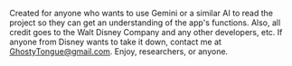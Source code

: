 Created for anyone who wants to use Gemini or a similar AI to read the project so they can get an understanding of the app's functions. Also, all credit goes to the Walt Disney Company and any other developers, etc. If anyone from Disney wants to take it down, contact me at GhostyTongue@gmail.com. Enjoy, researchers, or anyone.
